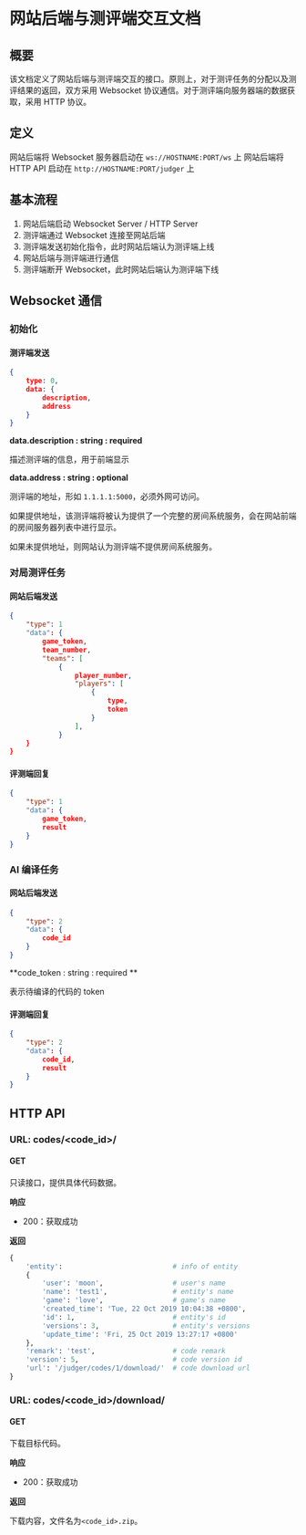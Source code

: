 # 网站后端与测评端交互文档

## 概要

该文档定义了网站后端与测评端交互的接口。原则上，对于测评任务的分配以及测评结果的返回，双方采用 Websocket 协议通信。对于测评端向服务器端的数据获取，采用 HTTP 协议。

## 定义

网站后端将 Websocket 服务器启动在 `ws://HOSTNAME:PORT/ws` 上
网站后端将 HTTP API 启动在 `http://HOSTNAME:PORT/judger` 上

## 基本流程

1. 网站后端启动 Websocket Server / HTTP Server
2. 测评端通过 Websocket 连接至网站后端
3. 测评端发送初始化指令，此时网站后端认为测评端上线
4. 网站后端与测评端进行通信
5. 测评端断开 Websocket，此时网站后端认为测评端下线

## Websocket 通信

### 初始化

#### 测评端发送

```json
{
    type: 0,
    data: {
 		description,
    	address
	}
}
```

**data.description : string : required**

描述测评端的信息，用于前端显示

**data.address : string : optional**

测评端的地址，形如 `1.1.1.1:5000`，必须外网可访问。

如果提供地址，该测评端将被认为提供了一个完整的房间系统服务，会在网站前端的房间服务器列表中进行显示。

如果未提供地址，则网站认为测评端不提供房间系统服务。

### 对局测评任务

#### 网站后端发送

```json
{
    "type": 1
    "data": {
		game_token,
    	team_number,
    	"teams": [
    		{
				player_number,
    			"players": [
    				{
						type,
    					token
					}
    			],
			}
	}
}
```

#### 评测端回复

```json
{
    "type": 1
    "data": {
		game_token,
		result
	}
}
```

### AI 编译任务

#### 网站后端发送

```json
{
    "type": 2
    "data": {
		code_id
	}
}
```

**code_token : string : required **

表示待编译的代码的 token

#### 评测端回复

```json
{
    "type": 2
    "data": {
		code_id,
		result
	}
}
```

## HTTP API

### URL: codes/<code_id>/

#### GET

只读接口，提供具体代码数据。

**响应**

- 200：获取成功

**返回**

```python
{
    'entity': 							# info of entity
    {
        'user': 'moon', 				# user's name
        'name': 'test1',				# entity's name
        'game': 'love', 				# game's name
        'created_time': 'Tue, 22 Oct 2019 10:04:38 +0800', 
        'id': 1, 						# entity's id
        'versions': 3,					# entity's versions
        'update_time': 'Fri, 25 Oct 2019 13:27:17 +0800'
    },
    'remark': 'test', 					# code remark
    'version': 5, 						# code version id
    'url': '/judger/codes/1/download/'	# code download url
}
```

### URL: codes/<code_id>/download/

#### GET

下载目标代码。

**响应**

- 200：获取成功

**返回**

下载内容，文件名为`<code_id>.zip`。
